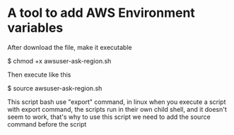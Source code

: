 # A tool to add AWS Environment variables

After download the file, make it executable

$ chmod +x awsuser-ask-region.sh

Then execute like this

$ source awsuser-ask-region.sh

This script bash use "export" command, in linux when you execute a script with export command, the scripts run in their own child shell, and it doesn't seem to work, that's why to use this script we need to add the source command before the script

